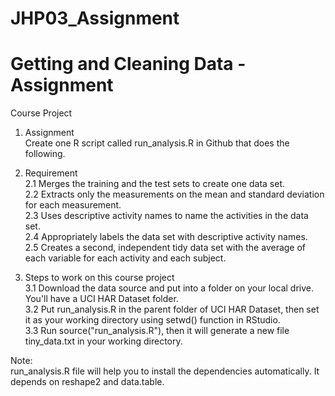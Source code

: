 # JHP03_Assignment
# Getting and Cleaning Data - Assignment
Course Project

1. Assignment <br />
Create one R script called run_analysis.R in Github that does the following. <br />

2. Requirement   <br />
2.1 Merges the training and the test sets to create one data set. <br />
2.2 Extracts only the measurements on the mean and standard deviation for each measurement. <br />
2.3 Uses descriptive activity names to name the activities in the data set. <br />
2.4 Appropriately labels the data set with descriptive activity names. <br />
2.5 Creates a second, independent tidy data set with the average of each variable for each activity and each subject.<br />

3. Steps to work on this course project <br />
3.1 Download the data source and put into a folder on your local drive. You'll have a UCI HAR Dataset folder.  <br />
3.2 Put run_analysis.R in the parent folder of UCI HAR Dataset, then set it as your working directory using setwd() function in RStudio.  <br />
3.3 Run source("run_analysis.R"), then it will generate a new file tiny_data.txt in your working directory.  <br />

Note: <br />
run_analysis.R file will help you to install the dependencies automatically. It depends on reshape2 and data.table.

